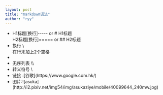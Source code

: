 ```yaml
---
layout: post
title: "markdowm语法"
author: "ryy"
---
```


<ul>
	<li>H1标题[换行]----- or # H1标题<br>H2标题[换行]===== or ## H2标题</li>
	<li>换行 \<br/\>在行末加上2个空格</li>
	<li></li>
	<li>无序列表 \<ul\>\<li\></li>
	<li>转义符号 \</li>
	<li>链接 :[谷歌](https://www.google.com.hk/)</li>
	<li>图片:![asuka](http://i2.pixiv.net/img54/img/asukaziye/mobile/40099644_240mw.jpg)</li>
</ul>